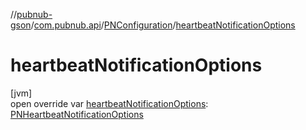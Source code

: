 //[pubnub-gson](../../../index.md)/[com.pubnub.api](../index.md)/[PNConfiguration](index.md)/[heartbeatNotificationOptions](heartbeat-notification-options.md)

# heartbeatNotificationOptions

[jvm]\
open override var [heartbeatNotificationOptions](heartbeat-notification-options.md): [PNHeartbeatNotificationOptions](../../../../pubnub-core/pubnub-core-api/pubnub-core-api/com.pubnub.api.enums/-p-n-heartbeat-notification-options/index.md)
